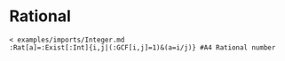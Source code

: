 # Rational
```korekto
< examples/imports/Integer.md
:Rat[a]=:Exist[:Int]{i,j|(:GCF[i,j]=1)&(a=i/j)}	#A4 Rational number
```

